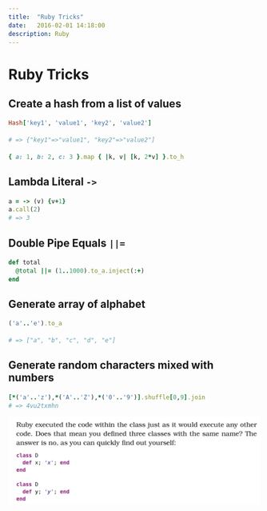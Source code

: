 ```yaml
---
title:  "Ruby Tricks"
date:   2016-02-01 14:18:00
description: Ruby
---
```


# Ruby Tricks

## Create a hash from a list of values

```ruby
Hash['key1', 'value1', 'key2', 'value2']

# => {"key1"=>"value1", "key2"=>"value2"]

{ a: 1, b: 2, c: 3 }.map { |k, v| [k, 2*v] }.to_h
```

## Lambda Literal `->`

```ruby
a = -> (v) {v+1}
a.call(2)
# => 3
```

## Double Pipe Equals `||=`

```ruby
def total
  @total ||= (1..1000).to_a.inject(:+)
end
```

## Generate array of alphabet

```ruby
('a'..'e').to_a

# => ["a", "b", "c", "d", "e"]
```

## Generate random characters mixed with numbers

```ruby
[*('a'..'z'),*('A'..'Z'),*('0'..'9')].shuffle[0,9].join
# => 4vu2txmhn
```
![](media/14543253602103.jpg)

